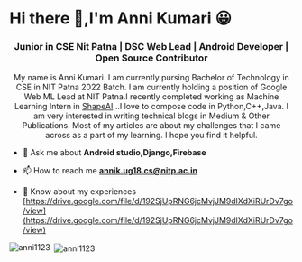 <h1>Hi there 👋,I'm Anni Kumari 😀</h1>

<!--
**Anni1123/Anni1123** is a ✨ _special_ ✨ repository because its `README.md` (this file) appears on your GitHub profile.
-->
<h3 align="center">Junior in CSE Nit Patna | DSC Web Lead | Android Developer | Open Source Contributor</h3>

<!--
- 👨‍💻Visit My Portfolio site [](https://anni1123.github.io/MyPortfolio/)
-->

<p align="center">My name is Anni Kumari. I am currently pursing Bachelor of Technology in CSE in NIT Patna 2022 Batch. I am currently holding a position of Google Web ML Lead at NIT Patna.I recently completed working as Machine Learning Intern in <a href="https://github.com/ShapeAI">ShapeAI</a> ..I love to compose code in Python,C++,Java. I am very interested in writing technical blogs in Medium & Other Publications. Most of my articles are about my challenges that I came across as a part of my learning. I hope you find it helpful. </p>


- 💬 Ask me about **Android studio,Django,Firebase**

- 📫 How to reach me **annik.ug18.cs@nitp.ac.in**

- 📄 Know about my experiences [https://drive.google.com/file/d/192SjUpRNG6jcMvjJM9dlXdXiRUrDv7go/view](https://drive.google.com/file/d/192SjUpRNG6jcMvjJM9dlXdXiRUrDv7go/view)
<!--
- ⚡ Fun fact **I think I am lazy.But Development is something that i really love.**

-->
<p><img align="left" src="https://github-readme-stats.vercel.app/api/top-langs/?username=anni1123&layout=compact&hide=html&theme=radical" alt="anni1123" /></p>

<p>&nbsp;<img align="center" src="https://github-readme-stats.vercel.app/api?username=anni1123&show_icons=true&theme=radical&count_private=true" alt="anni1123" /></p>



